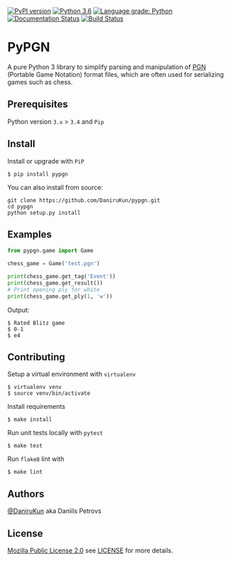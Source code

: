 [![PyPI version](https://badge.fury.io/py/pypgn.svg)](https://badge.fury.io/py/pypgn)
[![Python 3.6](https://img.shields.io/badge/python-3.6-blue.svg)](https://www.python.org/downloads/release/python-360/)
[![Language grade: Python](https://img.shields.io/lgtm/grade/python/g/DaniruKun/pypgn.svg?logo=lgtm&logoWidth=18)](https://lgtm.com/projects/g/DaniruKun/pypgn/context:python)
[![Documentation Status](https://readthedocs.org/projects/pypgn/badge/?version=latest)](https://pypgn.readthedocs.io/en/latest/?badge=latest)
[![Build Status](https://travis-ci.org/DaniruKun/pypgn.svg?branch=master)](https://travis-ci.org/DaniruKun/pypgn)
# PyPGN
A pure Python 3 library to simplify parsing and manipulation of [PGN](http://portablegamenotation.com/FIDE.html) (Portable Game Notation) format files, which are often used for serializing games such as chess.

## Prerequisites

Python version `3.x` > `3.4` and `Pip`

## Install

Install or upgrade with `PiP`

```shell script
$ pip install pypgn 
```

You can also install from source:

```shell script
git clone https://github.com/DaniruKun/pypgn.git
cd pypgn
python setup.py install
```

## Examples

```python
from pypgn.game import Game

chess_game = Game('test.pgn')

print(chess_game.get_tag('Event'))
print(chess_game.get_result())
# Print opening ply for white
print(chess_game.get_ply(1, 'w'))
```

Output:
```shell script
$ Rated Blitz game
$ 0-1
$ e4
```

## Contributing
Setup a virtual environment with `virtualenv`
```shell script
$ virtualenv venv
$ source venv/bin/activate
```

Install requirements
```shell script
$ make install
```

Run unit tests locally with `pytest`
```shell script
$ make test
```

Run `flake8` lint with
```shell script
$ make lint
```

## Authors

[@DaniruKun](https://github.com/DaniruKun) aka Daniils Petrovs

## License
[Mozilla Public License 2.0](https://opensource.org/licenses/MPL-2.0) see [LICENSE](LICENSE) for more details.